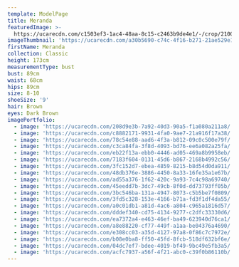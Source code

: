 ```yaml
---
template: ModelPage
title: Meranda
featuredImage: >-
  https://ucarecdn.com/c1503ef3-1ac4-48aa-8c15-c2463b9de4e1/-/crop/2100x1206/0,138/-/preview/
imageThumbnail: 'https://ucarecdn.com/a30b5690-c74c-4f16-b271-21ae529e1860/'
firstName: Meranda
collection: Classic
height: 173cm
measurementType: bust
bust: 89cm
waist: 68cm
hips: 89cm
size: 8-10
shoeSize: '9'
hair: Brown
eyes: Dark Brown
imagePortfolio:
  - image: 'https://ucarecdn.com/208d9e3b-7a92-40d3-90a5-f1a080a211a8/'
  - image: 'https://ucarecdn.com/c8882171-9931-4fa0-9ae7-21a916f17a38/'
  - image: 'https://ucarecdn.com/78c54e88-aad6-4f3a-b812-09c0c500e79f/'
  - image: 'https://ucarecdn.com/c3ca84fa-3f8d-4093-bd76-ee6a082a25fa/'
  - image: 'https://ucarecdn.com/eb22f13a-ebb0-4446-ad05-469a8b9958eb/'
  - image: 'https://ucarecdn.com/7183f604-0131-45d6-b867-2168b4992c56/'
  - image: 'https://ucarecdn.com/3fc152d7-ebea-4859-8215-b8d54d0da911/'
  - image: 'https://ucarecdn.com/48db376e-3886-4450-8a33-16fe35a1e67b/'
  - image: 'https://ucarecdn.com/ad55a376-1f62-420c-9a93-7c4c98a69740/'
  - image: 'https://ucarecdn.com/45eedd7b-3dc7-49cb-8f0d-dd73793ff05b/'
  - image: 'https://ucarecdn.com/3bc546ba-131a-4947-8073-c5b5be7f0809/'
  - image: 'https://ucarecdn.com/3fd5c328-153e-4166-b71a-fd3f1df4da55/'
  - image: 'https://ucarecdn.com/a0c01db1-a81d-4ac6-a804-c965a1816d57/'
  - image: 'https://ucarecdn.com/dddef340-cd75-4134-9277-c2dfc33330d6/'
  - image: 'https://ucarecdn.com/ea7372a4-e463-46ef-ba49-623940d76ca1/'
  - image: 'https://ucarecdn.com/a8e88220-cf77-449f-a1aa-be04376a4690/'
  - image: 'https://ucarecdn.com/e308cc03-a35d-4127-97a8-0f86c7c7972e/'
  - image: 'https://ucarecdn.com/b08e0ba8-ff50-45fd-8fcb-518df632bf6e/'
  - image: 'https://ucarecdn.com/04dc7ef7-bdee-4019-bf49-9bc49e5fb3a5/'
  - image: 'https://ucarecdn.com/acfc7937-a56f-4f21-abc0-c39f0b86110b/'
---
```


